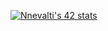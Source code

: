 [![Nnevalti's 42 stats](https://badge42.herokuapp.com/api/stats/vdescham?privacyEmail=true)](https://github.com/JaeSeoKim/badge42)

<!--
**Nnevalti/Nnevalti** is a ✨ _special_ ✨ repository because its `README.md` (this file) appears on your GitHub profile.

Here are some ideas to get you started:

- 🔭 I’m currently working on ...
- 🌱 I’m currently learning ...
- 👯 I’m looking to collaborate on ...
- 🤔 I’m looking for help with ...
- 💬 Ask me about ...
- 📫 How to reach me: ...
- 😄 Pronouns: ...
- ⚡ Fun fact: ...
-->
